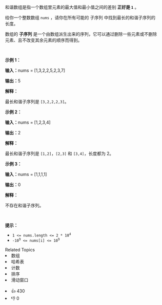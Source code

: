 <p>和谐数组是指一个数组里元素的最大值和最小值之间的差别 <strong>正好是 <code>1</code></strong> 。</p>

<p>给你一个整数数组 <code>nums</code> ，请你在所有可能的 <span data-keyword="subsequence-array">子序列</span> 中找到最长的和谐子序列的长度。</p>

<p>数组的 <strong>子序列</strong> 是一个由数组派生出来的序列，它可以通过删除一些元素或不删除元素、且不改变其余元素的顺序而得到。</p>

<p>&nbsp;</p>

<p><strong class="example">示例 1：</strong></p>

<div class="example-block"> 
 <p><strong>输入：</strong><span class="example-io">nums = [1,3,2,2,5,2,3,7]</span></p> 
</div>

<p><span class="example-io"><b>输出：</b>5</span></p>

<p><strong>解释：</strong></p>

<p>最长和谐子序列是&nbsp;<code>[3,2,2,2,3]</code>。</p>

<p><strong class="example">示例 2：</strong></p>

<div class="example-block"> 
 <p><span class="example-io"><b>输入：</b>nums = [1,2,3,4]</span></p> 
</div>

<p><span class="example-io"><b>输出：</b>2</span></p>

<p><strong>解释：</strong></p>

<p>最长和谐子序列是&nbsp;<code>[1,2]</code>，<code>[2,3]</code>&nbsp;和&nbsp;<code>[3,4]</code>，长度都为 2。</p>

<p><strong class="example">示例 3：</strong></p>

<div class="example-block"> 
 <p><strong>输入：</strong><span class="example-io">nums = [1,1,1,1]</span></p> 
</div>

<p><span class="example-io"><b>输出：</b>0</span></p>

<p><strong>解释：</strong></p>

<p>不存在和谐子序列。</p>

<p>&nbsp;</p>

<p><strong>提示：</strong></p>

<ul> 
 <li><code>1 &lt;= nums.length &lt;= 2 * 10<sup>4</sup></code></li> 
 <li><code>-10<sup>9</sup> &lt;= nums[i] &lt;= 10<sup>9</sup></code></li> 
</ul>

<div><div>Related Topics</div><div><li>数组</li><li>哈希表</li><li>计数</li><li>排序</li><li>滑动窗口</li></div></div><br><div><li>👍 430</li><li>👎 0</li></div>